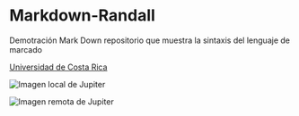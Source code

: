 # Markdown-Randall
Demotración Mark Down repositorio que muestra la sintaxis del lenguaje de marcado 

[Universidad de Costa Rica](https://www.ucr.ac.cr/)


![Imagen local de Jupiter](Image20250625164035.jpg)

![Imagen remota de Jupiter](https://upload.wikimedia.org/wikipedia/commons/thumb/f/fe/Jupiter_and_the_Galilean_Satellites.jpg/168px-Jupiter_and_the_Galilean_Satellites.jpg)

